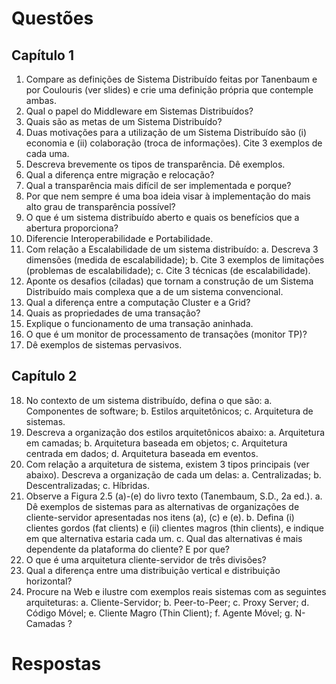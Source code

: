 Questões
=========


Capítulo 1
----------

1) Compare as definições de Sistema Distribuído feitas por Tanenbaum e por Coulouris (ver slides) e crie uma definição própria que contemple ambas.
2) Qual o papel do Middleware em Sistemas Distribuídos?
3) Quais são as metas de um Sistema Distribuído?
4) Duas motivações para a utilização de um Sistema Distribuído são (i) economia e (ii) colaboração (troca de informações). Cite 3 exemplos de cada uma.
5) Descreva brevemente os tipos de transparência. Dê exemplos.
6) Qual a diferença entre migração e relocação?
7) Qual a transparência mais difícil de ser implementada e porque?
8) Por que nem sempre é uma boa ideia visar à implementação do mais alto grau de transparência possível?
9) O que é um sistema distribuído aberto e quais os benefícios que a abertura proporciona?
10) Diferencie Interoperabilidade e Portabilidade.
11) Com relação a Escalabilidade de um sistema distribuído:
	a. Descreva 3 dimensões (medida de escalabilidade);
	b. Cite 3 exemplos de limitações (problemas de escalabilidade);
	c. Cite 3 técnicas (de escalabilidade).
12) Aponte os desafios (ciladas) que tornam a construção de um Sistema Distribuído mais complexa que a de um sistema convencional.
13) Qual a diferença entre a computação Cluster e a Grid?
14) Quais as propriedades de uma transação?
15) Explique o funcionamento de uma transação aninhada.
16) O que é um monitor de processamento de transações (monitor TP)?
17) Dê exemplos de sistemas pervasivos.


Capítulo 2
----------

18) No contexto de um sistema distribuído, defina o que são:
	a. Componentes de software;
	b. Estilos arquitetônicos;
	c. Arquitetura de sistemas.
19) Descreva a organização dos estilos arquitetônicos abaixo:
	a. Arquitetura em camadas;
	b. Arquitetura baseada em objetos;
	c. Arquitetura centrada em dados;
	d. Arquitetura baseada em eventos.
20) Com relação a arquitetura de sistema, existem 3 tipos principais (ver abaixo). Descreva a organização de cada um delas:
	a. Centralizadas;
	b. Descentralizadas;
	c. Híbridas.
21) Observe a Figura 2.5 (a)-(e) do livro texto (Tanembaum, S.D., 2a ed.).
	a. Dê exemplos de sistemas para as alternativas de organizações de cliente-servidor apresentadas nos itens (a), (c) e (e).
	b. Defina (i) clientes gordos (fat clients) e (ii) clientes magros (thin clients), e indique em que alternativa estaria cada um.
	c. Qual das alternativas é mais dependente da plataforma do cliente? E por que?
22) O que é uma arquitetura cliente-servidor de três divisões?
23) Qual a diferença entre uma distribuição vertical e distribuição horizontal?
24) Procure na Web e ilustre com exemplos reais sistemas com as seguintes arquiteturas:
	a. Cliente-Servidor;
	b. Peer-to-Peer;
	c. Proxy Server;
	d. Código Móvel;
	e. Cliente Magro (Thin Client);
	f. Agente Móvel;
	g. N-Camadas ?


Respostas
=========

